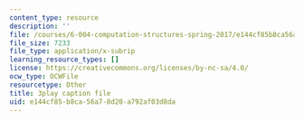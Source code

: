 ```yaml
---
content_type: resource
description: ''
file: /courses/6-004-computation-structures-spring-2017/e144cf85b8ca56a78d20a792af03d8da_luHnuoDkAtU.vtt
file_size: 7233
file_type: application/x-subrip
learning_resource_types: []
license: https://creativecommons.org/licenses/by-nc-sa/4.0/
ocw_type: OCWFile
resourcetype: Other
title: 3play caption file
uid: e144cf85-b8ca-56a7-8d20-a792af03d8da
---
```


